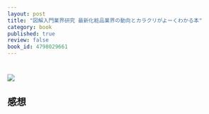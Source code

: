 ```yaml
---
layout: post
title: "図解入門業界研究 最新化粧品業界の動向とカラクリがよーくわかる本"
category: book
published: true
review: false
book_id: 4798029661
---
```


# [![](http://images.amazon.com/images/P/{{page.book_id}}.01_SL110_.jpg)](http://www.amazon.co.jp/dp/{{page.book_id}})

## 感想